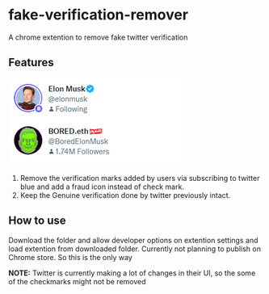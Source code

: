 # fake-verification-remover
A chrome extention to remove fake twitter verification

## Features
![Screenshot displaying real and 8$ verification](https://raw.githubusercontent.com/avinashmg/fake-verification-remover/master/Screenshot.png)
1. Remove the verification marks added by users via subscribing to twitter blue and add a fraud icon instead of check mark.
2. Keep the Genuine verification done by twitter previously intact.
## How to use
Download the folder and allow developer options on extention settings and load extention from downloaded folder.
Currently not planning to publish on Chrome store. So this is the only way

**NOTE:** Twitter is currently making a lot of changes in their UI, so the some of the checkmarks might not be removed
